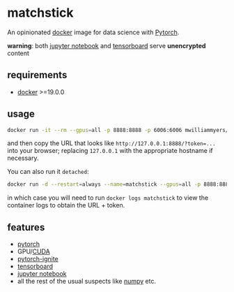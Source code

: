 # matchstick

An opinionated [docker] image for data science with [Pytorch].

**warning**: both [jupyter notebook] and [tensorboard] serve **unencrypted** content

## requirements

- [docker] >=19.0.0

## usage

```bash
docker run -it --rm --gpus=all -p 8888:8888 -p 6006:6006 mwilliammyers/matchstick
```

and then copy the URL that looks like `http://127.0.0.1:8888/?token=...` into your browser; replacing `127.0.0.1` with the appropriate hostname if necessary.

You can also run it `detached`:

```bash
docker run -d --restart=always --name=matchstick --gpus=all -p 8888:8888 -p 6006:6006 mwilliammyers/matchstick
```

in which case you will need to run `docker logs matchstick` to view the container logs to obtain the URL + token.

## features

- [pytorch]
- GPU/[CUDA]
- [pytorch-ignite]
- [tensorboard]
- [jupyter notebook]
- all the rest of the usual suspects like [numpy] etc.

[docker]: https://docs.docker.com/install/
[pytorch]: https://pytorch.org
[CUDA]: https://developer.nvidia.com/cuda-toolkit
[pytorch-ignite]: https://pytorch.org/ignite/
[tensorboard]: https://www.tensorflow.org/tensorboard
[jupyter notebook]: https://jupyter.org/index.html
[numpy]: https://numpy.org
